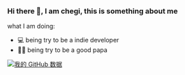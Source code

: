 ### Hi there 👋, I am chegi, this is something about me
what I am doing:
- 💻 being try to be a indie developer
- 👶🏼 being try to be a good papa

 [![我的 GitHub 数据](https://github-readme-stats.vercel.app/api?username=qumuchegi&show_icons=true&bg_color=FC5C7D&text_color=fff&icon_color=F2F2F2&title_color=38ef7d)]()
